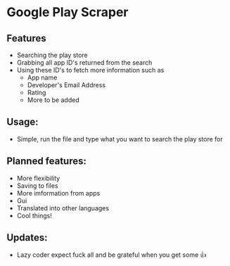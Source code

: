 # Google Play Scraper
## Features
* Searching the play store
* Grabbing all app ID's returned from the search
* Using these ID's to fetch more information such as
	* App name
	* Developer's Email Address
	* Rating
	* More to be added
## Usage:
* Simple, run the file and type what you want to search the play store for
## Planned features:
* More flexibility
* Saving to files
* More imformation from apps
* Gui
* Translated into other languages
* Cool things\!
## Updates:
* Lazy coder expect fuck all and be grateful when you get some :+1: